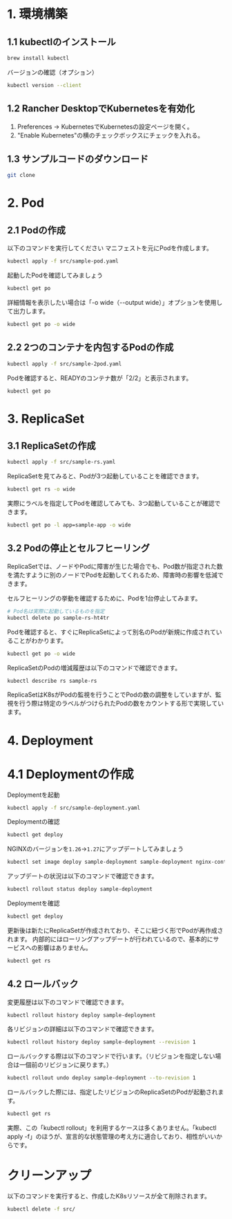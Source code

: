 # 1. 環境構築
## 1.1 kubectlのインストール
```sh
brew install kubectl
```

バージョンの確認（オプション）
```sh
kubectl version --client
```

## 1.2 Rancher DesktopでKubernetesを有効化

1. Preferences -> KubernetesでKubernetesの設定ページを開く。
2. "Enable Kubernetes"の横のチェックボックスにチェックを入れる。

## 1.3 サンプルコードのダウンロード
```sh
git clone 
```

# 2. Pod
## 2.1 Podの作成
以下のコマンドを実行してください
マニフェストを元にPodを作成します。
```sh
kubectl apply -f src/sample-pod.yaml
```

起動したPodを確認してみましょう

```sh
kubectl get po
```

詳細情報を表示したい場合は「-o wide（--output wide）」オプションを使用して出力します。

```sh
kubectl get po -o wide
```
## 2.2 2つのコンテナを内包するPodの作成

```sh
kubectl apply -f src/sample-2pod.yaml
```

Podを確認すると、READYのコンテナ数が「2/2」と表示されます。

```sh
kubectl get po
```

# 3. ReplicaSet
## 3.1 ReplicaSetの作成

```sh
kubectl apply -f src/sample-rs.yaml
```

ReplicaSetを見てみると、Podが3つ起動していることを確認できます。
```sh
kubectl get rs -o wide
```

実際にラベルを指定してPodを確認してみても、3つ起動していることが確認できます。

```sh
kubectl get po -l app=sample-app -o wide
```
## 3.2 Podの停止とセルフヒーリング
ReplicaSetでは、ノードやPodに障害が生じた場合でも、Pod数が指定された数を満たすように別のノードでPodを起動してくれるため、障害時の影響を低減できます。

セルフヒーリングの挙動を確認するために、Podを1台停止してみます。

```sh
# Pod名は実際に起動しているものを指定
kubectl delete po sample-rs-ht4tr
```

Podを確認すると、すぐにReplicaSetによって別名のPodが新規に作成されていることがわかります。
```sh
kubectl get po -o wide
```

ReplicaSetのPodの増減履歴は以下のコマンドで確認できます。

```sh
kubectl describe rs sample-rs
```

ReplicaSetはK8sがPodの監視を行うことでPodの数の調整をしていますが、監視を行う際は特定のラベルがつけられたPodの数をカウントする形で実現しています。

# 4. Deployment
# 4.1 Deploymentの作成

Deploymentを起動
```sh
kubectl apply -f src/sample-deployment.yaml
```

Deploymentの確認
```sh
kubectl get deploy
```

NGINXのバージョンを`1.26`->`1.27`にアップデートしてみましょう

```sh
kubectl set image deploy sample-deployment sample-deployment nginx-container=nginx:1.27
```

アップデートの状況は以下のコマンドで確認できます。

```sh
kubectl rollout status deploy sample-deployment
```

Deploymentを確認
```sh
kubectl get deploy
```

更新後は新たにReplicaSetが作成されており、そこに紐づく形でPodが再作成されます。
内部的にはローリングアップデートが行われているので、基本的にサービスへの影響はありません。

```sh
kubectl get rs
```

## 4.2 ロールバック
変更履歴は以下のコマンドで確認できます。
```sh
kubectl rollout history deploy sample-deployment
```

各リビジョンの詳細は以下のコマンドで確認できます。
```sh
kubectl rollout history deploy sample-deployment --revision 1
```

ロールバックする際は以下のコマンドで行います。（リビジョンを指定しない場合は一個前のリビジョンに戻ります。）

```sh
kubectl rollout undo deploy sample-deployment --to-revision 1
```

ロールバックした際には、指定したリビジョンのReplicaSetのPodが起動されます。

```sh
kubectl get rs
```

実際、この「kubectl rollout」を利用するケースは多くありません。「kubectl apply -f」のほうが、宣言的な状態管理の考え方に適合しており、相性がいいからです。


# クリーンアップ
以下のコマンドを実行すると、作成したK8sリソースが全て削除されます。

```sh
kubectl delete -f src/
```